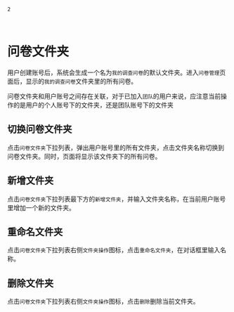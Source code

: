 ```index
2
```
```tag

```
```summary

```

# 问卷文件夹

用户创建账号后，系统会生成一个名为`我的调查问卷`的默认文件夹。进入`问卷管理`页面后，显示的`我的调查问卷`文件夹里的所有问卷。

问卷文件夹和用户账号之间存在关联，对于已加入`团队`的用户来说，应注意当前操作的是用户的个人账号下的文件夹，还是团队账号下的文件夹

## 切换问卷文件夹
点击`问卷文件夹`下拉列表，弹出用户账号里的所有文件夹，点击文件夹名称切换到问卷文件夹。同时，页面将显示该文件夹下的所有问卷。

## 新增文件夹
点击`问卷文件夹`下拉列表最下方的`新增文件夹`，并输入文件夹名称，在当前用户账号里增加一个新的文件夹。

## 重命名文件夹
点击`问卷文件夹`下拉列表右侧`文件夹操作`图标，点击`重命名文件夹`，在对话框里输入名称。

## 删除文件夹
点击`问卷文件夹`下拉列表右侧`文件夹操作`图标，点击`删除`删除当前文件夹。
